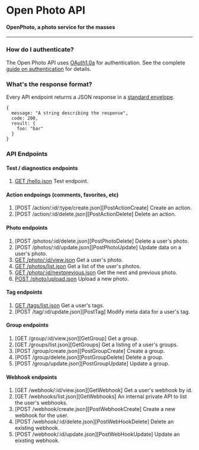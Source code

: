 Open Photo API
=======================
#### OpenPhoto, a photo service for the masses

----------------------------------------

### How do I authenticate?

The Open Photo API uses [OAuth1.0a][oauth1.0a] for authentication. See the complete [guide on authentication][authentication] for details.

### What's the response format?

Every API endpoint returns a JSON response in a [standard envelope][Envelope].

    {
      message: "A string describing the response",
      code: 200,
      result: {
        foo: "bar"
      }
    }

### API Endpoints

#### Test / diagnostics endpoints
1.  [GET /hello.json][GetHelloWorld]
    Test endpoint.

#### Action endpoings (comments, favorites, etc)
1.  [POST /action/:id/:type/create.json][PostActionCreate]
    Create an action.
1.  [POST /action/:id/delete.json][PostActionDelete]
    Delete an action.

#### Photo endpoints
1.  [POST /photos/:id/delete.json][PostPhotoDelete]
    Delete a user's photo.
1.  [POST /photos/:id/update.json][PostPhotoUpdate]
    Update data on a user's photo.
1.  [GET /photo/:id/view.json][GetPhoto]
    Get a user's photo.
1.  [GET /photos/list.json][GetPhotos]
    Get a list of the user's photos.
1.  [GET /photo/:id/nextprevious.json][GetPhotoNextPrevious]
    Get the next and previous photo.
1.  [POST /photo/upload.json][PostPhotoUpload]
    Upload a new photo.

#### Tag endpoints
1.  [GET /tags/list.json][GetTags]
    Get a user's tags.
1.  [POST /tag/:id/update.json][PostTag]
    Modify meta data for a user's tag.

#### Group endpoints
1.  [GET /group/:id/view.json][GetGroup]
    Get a group.
1.  [GET /groups/list.json][GetGroups]
    Get a listing of a user's groups.
1.  [POST /group/create.json][PostGroupCreate]
    Create a group.
1.  [POST /group/delete.json][PostGroupDelete]
    Delete a group.
1.  [POST /group/update.json][PostGroupUpdate]
    Update a group.

#### Webhook endpoints
1.  [GET /webhook/:id/view.json][GetWebhook]
    Get a user's webhook by id.
1.  [GET /webhooks/list.json][GetWebhooks]
    An internal private API to list the user's webhooks.
1.  [POST /webhook/create.json][PostWebhookCreate]
    Create a new webhook for the user.
1.  [POST /webhook/:id/delete.json][PostWebHookDelete]
    Delete an existing webhook.
1.  [POST /webhook/:id/update.json][PostWebHookUpdate]
    Update an eixsting webhook.

<!--
;[PostTag]: PostTag.markdown
;[PostGroupCreate]: PostGroupCreate.markdown
;[PostGroupDelete]: PostGroupDelete.markdown
;[PostGroupUpdate]: PostGroupUpdate.markdown
;[GetGroup]: GetGroup.markdown
;[GetGroups]: GetGroups.markdown
;[PostWebhookCreate]: PostWebhookCreate.markdown
;[PostWebhookDelete]: PostWebhookDelete.markdown
;[PostWebhookUpdate]: PostWebhookUpdate.markdown
;[GetWebhook]: GetWebhook.markdown
;[GetWebhooks]: GetWebhooks.markdown
;[PostActionCreate]: PostActionCreate.markdown
;[PostActionDelete]: PostActionDelete.markdown
;[PostPhotoDelete]: PostPhotoDelete.markdown
;[PostPhotoUpdate]: PostPhotoUpdate.markdown
-->

[Envelope]: Envelope.markdown
[GetHelloWorld]: GetHelloWorld.markdown
[GetPhotos]: GetPhotos.markdown
[GetPhoto]: GetPhoto.markdown
[PostPhotoUpload]: PostPhotoUpload.markdown
[GetPhotoNextPrevious]: GetPhotoNextPrevious.markdown
[GetTags]: GetTags.markdown
[authentication]: Authentication.markdown
[oauth1.0a]: http://oauth.net/core/1.0a/
